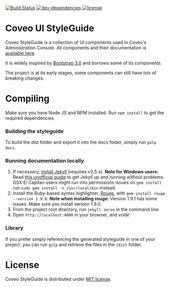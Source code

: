 [![Build Status](https://img.shields.io/travis/coveo/styleguide.svg?style=flat-square)](https://travis-ci.org/Coveo/styleguide)
[![dev-dependencies](https://img.shields.io/david/dev/coveo/styleguide.svg?style=flat-square)](https://github.com/Coveo/styleguide/blob/master/package.json)
[![license](http://img.shields.io/badge/license-MIT-blue.svg?style=flat-square)](https://github.com/Coveo/styleguide/blob/master/LICENSE)

Coveo UI StyleGuide
===================

Coveo StyleGuide is a collection of UI components used in Coveo's Administration Console. All components and their documentation is [available here](http://coveo.github.io/styleguide/)

It is widely inspired by [Bootstrap 3.0](https://github.com/twbs/bootstrap) and borrows some of its components.

The project is at its early stages, some components can still have _lots_ of breaking changes.

# Compiling
Make sure you have Node JS and NPM installed.
Run `npm install` to get the required dependencies.

### Building the styleguide
To build the dist folder and export it into the docs folder, simply run `gulp docs`.

### Running documentation locally
1. If necessary, [install Jekyll](http://jekyllrb.com/docs/installation) (requires v2.5.x).
   **Note for Windows users:** Read [this unofficial guide](http://jekyll-windows.juthilo.com/) to get Jekyll up and running without problems.
   OSX El Capitan users might run into permissions issues on `gem install` run `sudo gem install -n /usr/local/bin` instead.
2. Install the Ruby-based syntax highlighter, [Rouge](https://github.com/jneen/rouge), with `gem install rouge --version 1.9.0`.
   **Note when installing rouge:** Version 1.9.1 has some issues. Make sure you install version 1.9.0.
3. From the project root directory, run `jekyll serve` in the command line.
4. Open `http://localhost:4000` in your browser, and voilà!

### Library
If you prefer simply referencing the generated styleguide in one of your project,
you can run `gulp` and retrieve the files in the `/dist` folder.

# License
Coveo StyleGuide is distributed under [MIT license](https://github.com/Coveo/styleguide/blob/master/LICENSE).
